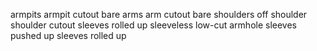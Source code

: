 armpits
armpit cutout
bare arms
arm cutout
bare shoulders
off shoulder
shoulder cutout
sleeves rolled up
sleeveless
low-cut armhole
sleeves pushed up
sleeves rolled up
